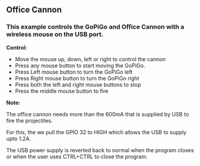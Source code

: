 ## Office Cannon
### This example controls the GoPiGo and Office Cannon with a wireless mouse on the USB port.

**Control:**

- Move the mouse up, down, left or right to control the cannon
- Press any mouse button to start moving the GoPiGo.
- Press Left mouse button to turn the GoPiGo left
- Press Right mouse button to turn the GoPiGo right
- Press both the left and right mouse buttons to stop
- Press the middle mouse button to fire

**Note:**

The office cannon needs more than the 600mA that is supplied by USB to fire the projectiles.

For this, the we pull the GPIO 32 to HIGH which allows the USB to supply upto 1.2A.

The USB power supply is reverted back to normal when the program closes or when the user uses CTRL+CTRL to close the program.